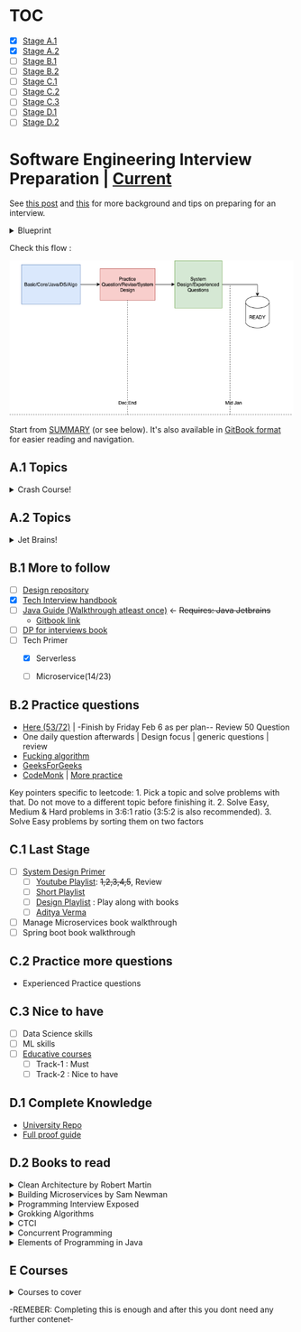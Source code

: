 # TOC

- [x] [Stage A.1](#a1-topics)
- [x] [Stage A.2](#a2-topics)
- [ ] [Stage B.1](#b1-more-to-follow)
- [ ] [Stage B.2](#b2-practice-questions)
- [ ] [Stage C.1](#c1-last-stage)
- [ ] [Stage C.2](#c2-practice-more-questions)
- [ ] [Stage C.3](#c3-nice-to-have)
- [ ] [Stage D.1](#d1-complete-knowledge)
- [ ] [Stage D.2](#d2-books-to-read)

# Software Engineering Interview Preparation | [Current](https://github.com/prshntsuyl/preparation#b1-more-to-follow)

See [this post](https://orrsella.com/2016/05/14/preparing-for-a-facebook-google-software-engineer-interview/) and [this](https://orrsella.com/2016/05/28/preparing-for-a-system-architecture-interview/) for more background and tips on preparing for an interview.

<details>
  <summary>Blueprint</summary>
————————————————————————————————————
          “Recall is the key”
————————————————————————————————————
- DSA/Algos
    - Discrete mathematics
    - Algorithms
    - Basics
- Design
    - Primer
    - Grokking
- Practics Questions
    - Complete 200 questions
    - Do experienced questions
————————————————————————————————————
** Sub-TOC
————————————————————————————————————

- Algorithms Coursera
    - [Part I](https://github.com/jiadaizhao/Algorithms-Part-I)
    - [Part II](https://github.com/jiadaizhao/Algorithms-Part-II)
- Discrete Mathematics Coursera
- Educative courses | courses
    - Scalability:
        - Web application
        - Microservice/Mircroservices Architecture
        - Grokking design
    - BigO
- Book List
    - Design book
        - Kafka
        - …
    - Guides
        - Elements
        - …
- Programming and DSA
    - GFG
        - DSA / Algorithms
        - Must do questions / Topic wise / Product Based
        - Java
    - Interview Bit: file
    - Fucking Algorithm
    - HackerEarth CodeMonk
————————————————————————————————————

</details>

Check this flow :

![flow](extras/flow.png)

Start from [SUMMARY](https://github.com/orrsella/soft-eng-interview-prep/blob/master/SUMMARY.md) (or see below). It's also available in [GitBook format](https://orrsella.gitbooks.io/soft-eng-interview-prep/content/) for easier reading and navigation.

## A.1 Topics
<details>
  <summary>Crash Course!</summary>

- [x] [Complexity](topics/complexity.md)
- [x] [Data Structures](topics/data-structures.md)
- [ ] [~~Data Structures Examples~~](topics/data-structures-examples.md)
- [ ] [~~Algorithms~~](topics/algorithms.md)
- [ ] [~~Algorithms Examples~~](topics/algorithms-examples.md)
- [x] [Bit Operators](topics/bit-operators.md)
- [x] [Numbers](topics/numbers.md)
- [x] [Operating Systems](topics/operating-systems.md)
- [x] [System Architecture](topics/system-architecture.md)
  - [ ] `Review Concepts`
- [x] [System Architecture Examples](topics/system-architecture-examples.md)
- [x] [Networking](topics/networking.md)
- [x] [Strings](topics/strings.md)
- [x] [Java](topics/java.md)
- [x] [Java Examples](topics/java-examples.md)
- [x] [OOP](topics/oop.md)
- [x] [P,NP](topics/p-np.md)

</details>

## A.2 Topics
<details>
  <summary>Jet Brains!</summary>

[Hyperskills jetbrains](https://hyperskill.org/curriculum)
  - [x] `java: 20/22`
    - [ ] design patterns
    - [x] functional programming
  - [ ] algorithms
    - [ ] graphs
  - [x] essentials
  - [x] devtools
  - [x] databases
  - [ ] maths

</details>


## B.1 More to follow
- [ ] [Design repository](https://github.com/prshntsuyl/system-design-interview)
- [x] [Tech Interview handbook](https://yangshun.github.io/tech-interview-handbook/introduction/)
- [ ] [Java Guide (Walkthrough atleast once)](https://github.com/prshntsuyl/JavaGuide) <- ~~Requires: Java Jetbrains~~
  - [Gitbook link](https://snailclimb.gitee.io/javaguide/#/)
- [ ] [DP for interviews book](https://www.dropbox.com/s/oapcdpzprr6ny44/DP-for-Interviews.pdf?dl=0)
- [ ] Tech Primer
  - [x] Serverless
  - [ ] Microservice(14/23)



## B.2 Practice questions
- [Here (53/72)](extras/readme.md) | -Finish by Friday Feb 6 as per plan-- Review 50 Question
- One daily question afterwards | Design focus | generic questions | review
- [Fucking algorithm](https://github.com/prshntsuyl/fucking-algorithm/tree/english)
- [GeeksForGeeks](https://practice.geeksforgeeks.org/explore/?company%5B%5D=Microsoft&page=1&company%5B%5D=Microsoft)
- [CodeMonk](https://www.hackerearth.com/practice/codemonk/) | [More practice](https://www.hackerearth.com/practice/)

Key pointers specific to leetcode:
    1. Pick a topic and solve problems with that. Do not move to a different topic before finishing it.
    2. Solve Easy, Medium & Hard problems in 3:6:1 ratio (3:5:2 is also recommended).
    3. Solve Easy problems by sorting them on two factors

## C.1 Last Stage
- [ ] [System Design Primer](https://github.com/prshntsuyl/design-primer)
  - [ ] [Youtube Playlist](https://youtu.be/UzLMhqg3_Wc?list=PLrmLmBdmIlps7GJJWW9I7N0P0rB0C3eY2&t=442): ~~1,2,3,4,5~~, Review
  - [ ] [Short Playlist](https://www.youtube.com/playlist?list=PLA8lYuzFlBqAy6dkZHj5VxUAaqr4vwrka)
  - [ ] [Design Playlist](https://www.youtube.com/watch?v=dUMWMZmMsVE&list=PLkQkbY7JNJuC99VDJcpQdww-4aT3QhdJv&index=1) : Play along with books
  - [ ] [Aditya Verma](https://www.youtube.com/c/AdityaVermaTheProgrammingLord/playlists)

- [ ] Manage Microservices book walkthrough
- [ ] Spring boot book walkthrough

## C.2 Practice more questions
- Experienced Practice questions

## C.3 Nice to have
- [ ] Data Science skills
- [ ] ML skills
- [ ] [Educative courses](./guides/educative.md)
  - [ ] Track-1 : Must
  - [ ] Track-2 : Nice to have

## D.1 Complete Knowledge
- [University Repo](https://github.com/prshntsuyl/coding-interview-university)
- [Full proof guide](./guides/readme.md)

## D.2 Books to read
<details>
  <summary>Clean Architecture by Robert Martin</summary>

  - [ ] Introduction
    - [x] Chapter 1
    - [x] Chapter 2
    - [x] Chapter 3
    - [x] Chapter 4
    - [x] Chapter 12
    - [x] Chapter 13
    - [ ] Chapter 14
    - [x] Chapter 15
    - [ ] Chapter 15
  - [ ] Details
    - [x] Chapter 30
    - [x] Chapter 31
    - [x] Chapter 32
    - [x] Chapter 33
    - [x] Chapter 34
  - [ ] Programming Paradigms
  - [ ] Design Principles
  - [ ] Component Principles
  - [ ] Architecture
  - [ ] Details

</details>

<details>
  <summary>Building Microservices by Sam Newman</summary>

- [ ] Chapter 1: Microservices
- [ ] Chapter 2: Evolution Architecture
- [ ] Chapter 3: How to model services
- [ ] Chapter 4: Integration
- [ ] Chapter 12
- [ ] Chapter 13

</details>

<details>
  <summary>Programming Interview Exposed</summary>

</details>

<details>
  <summary>Grokking Algorithms</summary>

</details>

<details>
  <summary>CTCI</summary>

</details>

<details>
  <summary>Concurrent Programming</summary>

</details>

<details>
  <summary>Elements of Programming in Java</summary>

- [ ] Chapter 1
- [ ] Chapter 2
- [ ] Chapter 3
- [ ] Chapter 4
- [ ] Part III: Domain Specific
  - [x] Chapter 24: Common Tools

</details>

## E Courses
<details>
  <summary>Courses to cover</summary>

1.1 Algorithms Coursera | Part I
    - [ ] Week 1
    - [ ] Week 2
    - [ ] Week 3
    - [ ] Week 4
    - [ ] Week 5
    - [ ] Week 6
1.2 Algorithms Coursera | Part II
    - [ ] Week 1
    - [ ] Week 2
    - [ ] Week 3
    - [ ] Week 4
    - [ ] Week 5
    - [ ] Week 6
2 Discrete Mathematics | Link
    - [ ] Mathematical Thinking in Conputer Science
    - [ ] Combinatrorics and Probability
    - [ ] Introduction to Graph Theory
    - [ ] Number theory and Cryptography
    - [ ] Delivery Problem
3 Software Design And Architecture | Link
    - [ ] OOPs
    - [ ] Design Patterns
    - [ ] Software Architectures
    - [ ] SOAs

</details>

-REMEBER: Completing this is enough and after this you dont need any further contenet-